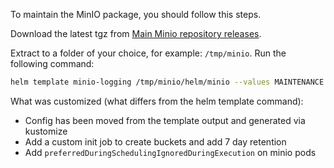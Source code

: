 To maintain the MinIO package, you should follow this steps.

Download the latest tgz from [Main Minio repository releases][github-releases].

Extract to a folder of your choice, for example: `/tmp/minio`.
Run the following command:

```bash
helm template minio-logging /tmp/minio/helm/minio --values MAINTENANCE.values.yaml -n logging > minio-built.yaml
```

What was customized (what differs from the helm template command):

- Config has been moved from the template output and generated via kustomize
- Add a custom init job to create buckets and add 7 day retention
- Add `preferredDuringSchedulingIgnoredDuringExecution` on minio pods

[github-releases]: https://github.com/minio/minio/releases